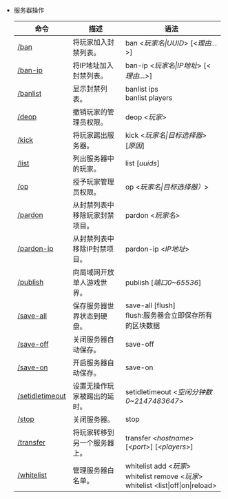 - 服务器操作
    
  | 命令                                                                             | 描述                           | 语法                                                                                               |
  | -------------------------------------------------------------------------------- | ------------------------------ | -------------------------------------------------------------------------------------------------- |
  | [/ban](https://zh.minecraft.wiki/w/%E5%91%BD%E4%BB%A4/ban)                       | 将玩家加入封禁列表。           | ban <*玩家名\|UUID*> [<*理由…*>]                                                                   |
  | [/ban-ip](https://zh.minecraft.wiki/w/%E5%91%BD%E4%BB%A4/ban-ip)                 | 将IP地址加入封禁列表。         | ban-ip <*玩家名\|IP地址*> [<*理由…*>]                                                              |
  | [/banlist](https://zh.minecraft.wiki/w/%E5%91%BD%E4%BB%A4/banlist)               | 显示封禁列表。                 | banlist ips <br />banlist players                                                                  |
  | [/deop](https://zh.minecraft.wiki/w/%E5%91%BD%E4%BB%A4/deop)                     | 撤销玩家的管理员权限。         | deop <*玩家*>                                                                                      |
  | [/kick](https://zh.minecraft.wiki/w/%E5%91%BD%E4%BB%A4/kick)                     | 将玩家踢出服务器。             | kick <*玩家名\|目标选择器*> [*原因*]                                                               |
  | [/list](https://zh.minecraft.wiki/w/%E5%91%BD%E4%BB%A4/list)                     | 列出服务器中的玩家。           | list [*uuids*]                                                                                     |
  | [/op](https://zh.minecraft.wiki/w/%E5%91%BD%E4%BB%A4/op)                         | 授予玩家管理员权限。           | op <*玩家名\|目标选择器）*>                                                                        |
  | [/pardon](https://zh.minecraft.wiki/w/%E5%91%BD%E4%BB%A4/pardon)                 | 从封禁列表中移除玩家封禁项目。 | pardon <*玩家名*>                                                                                  |
  | [/pardon-ip](https://zh.minecraft.wiki/w/%E5%91%BD%E4%BB%A4/pardon-ip)           | 从封禁列表中移除IP封禁项目。   | pardon-ip <*IP地址*>                                                                               |
  | [/publish](https://zh.minecraft.wiki/w/%E5%91%BD%E4%BB%A4/publish)               | 向局域网开放单人游戏世界。     | publish [*端口0~65536*]                                                                            |
  | [/save-all](https://zh.minecraft.wiki/w/%E5%91%BD%E4%BB%A4/save-all)             | 保存服务器世界状态到硬盘。     | save-all [flush]<br />flush:服务器会立即保存所有的区块数据                                         |
  | [/save-off](https://zh.minecraft.wiki/w/%E5%91%BD%E4%BB%A4/save-off)             | 关闭服务器自动保存。           | save-off                                                                                           |
  | [/save-on](https://zh.minecraft.wiki/w/%E5%91%BD%E4%BB%A4/save-on)               | 开启服务器自动保存。           | save-on                                                                                            |
  | [/setidletimeout](https://zh.minecraft.wiki/w/%E5%91%BD%E4%BB%A4/setidletimeout) | 设置无操作玩家被踢出的延时。   | setidletimeout <*空闲分钟数0~2147483647*>                                                          |
  | [/stop](https://zh.minecraft.wiki/w/%E5%91%BD%E4%BB%A4/stop)                     | 关闭服务器。                   | stop                                                                                               |
  | [/transfer](https://zh.minecraft.wiki/w/%E5%91%BD%E4%BB%A4/transfer)             | 将玩家转移到另一个服务器上。   | transfer <*hostname*> [<*port*>] [<*players*>]                                                       |
  | [/whitelist](https://zh.minecraft.wiki/w/%E5%91%BD%E4%BB%A4/whitelist)           | 管理服务器白名单。             | whitelist add <*玩家*><br />whitelist remove <*玩家*><br />whitelist <list\|off\|on\|reload><br /> |